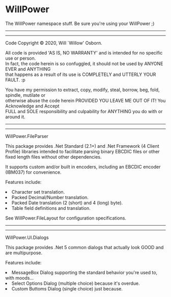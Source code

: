 # WillPower
The WillPower namespace stuff.
Be sure you're using your WillPower ;)

 *************************************************************************************************
 *************************************************************************************************
 Code Copyright © 2020, Will `Willow' Osborn.                                                     
 
 All code is provided 'AS IS, NO WARRANTY' and is intended for no specific use or person.        
 In fact, the code herein is so confuggled, it should not be used by ANYONE EVER and ANYTHING     
 that happens as a result of its use is COMPLETELY and UTTERLY YOUR FAULT.  :p                    

 You have my permission to extract, copy, modify, steal, borrow, beg, fold, spindle, mutilate or  
 otherwise abuse the code herein PROVIDED YOU LEAVE ME OUT OF IT! You Acknowledge and Accept      
 FULL and SOLE responsibility and culpability for ANYTHING you do with or around it.              
 *************************************************************************************************
 *************************************************************************************************

WillPower.FileParser

This package provides .Net Standard (2.1+) and .Net Framework (4 Client Profile) libraries intended to facilitate
parsing binary EBCDIC files or other fixed length files without other dependencies.

It supports custom and/or built in encoders, including an EBCDIC encoder (IBM037) for convenience.

Features include: 
  <li>Character set translation.</li>
  <li>Packed Decimal/Number translation.</li>
  <li>Packed Date translation (2 (short) and 4 (long) byte).</li>
  <li>Table field definitions and translation.</li>

See WillPower.FileLayout for configuration specifications.
 *************************************************************************************************
 *************************************************************************************************

WillPower.UI.Dialogs

This package provides .Net 5 common dialogs that actually look GOOD and are multipurpose.

Features include:
  <li>MessageBox Dialog supporting the standard behavior you're used to, with moods...</li>
  <li>Select Options Dialog (multiple choice) because it's overdue.</li>
  <li>Custom Buttoms Dialog (single choice) just because.</li>
